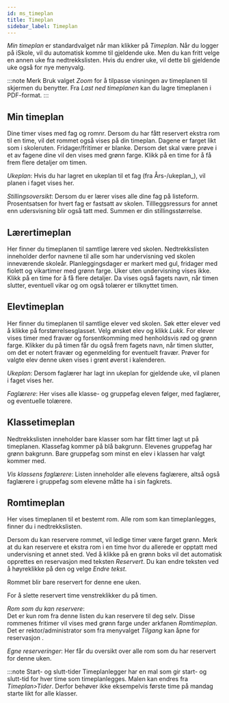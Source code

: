 ```yaml
---
id: ms_timeplan
title: Timeplan
sidebar_label: Timeplan
---
```


_Min timeplan_ er standardvalget når man klikker på _Timeplan_. Når du logger på iSkole, vil du automatisk komme til gjeldende uke. Men du kan fritt velge en annen uke fra nedtrekkslisten.  Hvis du endrer uke, vil dette bli gjeldende uke også for nye menyvalg.

:::note Merk
Bruk valget _Zoom_ for å tilpasse visningen av timeplanen til skjermen du benytter. 
Fra _Last ned timeplanen_ kan du lagre timeplanen i PDF-format.
:::
 
## Min timeplan
Dine timer vises med fag og romnr. Dersom du har fått reservert ekstra rom til en time, vil det rommet også vises på din timeplan. Dagene er farget likt som i skoleruten. Fridager/fritimer er blanke. Dersom det skal være prøve i et av fagene dine vil den vises med grønn farge. Klikk på en time for å få frem flere detaljer om timen. 

_Ukeplan_:
Hvis du har lagret en ukeplan til et fag (fra Års-/ukeplan_),  vil planen i faget vises her. 

_Stillingsoversikt_:
Dersom du er lærer vises alle dine fag på listeform. Prosentsatsen for hvert fag er fastsatt av skolen. Tillleggsressurs for annet enn udersvisning blir også tatt med. Summen er din stillingsstørrelse.

## Lærertimeplan
Her finner du timeplanen til samtlige lærere ved skolen. Nedtrekkslisten inneholder derfor navnene til alle som har undervisning ved skolen inneværende skoleår. Planleggingsdager er markert med gul, fridager med fiolett og vikartimer med grønn farge. Uker uten undervisning vises ikke. Klikk på en time for å få flere detaljer. Da vises også fagets navn, når timen slutter, eventuell vikar og om også tolærer er tilknyttet timen.

## Elevtimeplan
Her finner du timeplanen til samtlige elever ved skolen.
Søk etter elever ved å klikke på forstørrelsesglasset. Velg ønsket elev og klikk _Lukk_. For elever vises timer med fravær og forsentkomming med henholdsvis rød og grønn farge. Klikker du på timen får du også frem fagets navn, når timen slutter, om det er notert fravær og egenmelding for eventuelt fravær.
Prøver for valgte elev denne uken vises i grønt øverst i kalenderen. 

_Ukeplan_: Dersom faglærer har lagt inn ukeplan for gjeldende uke, vil planen i faget vises her. 

_Faglærere_: Her vises alle klasse- og gruppefag eleven følger, med faglærer, og eventuelle tolærere.

## Klassetimeplan
Nedtrekkslisten inneholder bare klasser som har fått timer lagt ut på timeplanen. Klassefag kommer på blå bakgrunn. Elevenes gruppefag har grønn bakgrunn. Bare gruppefag som minst en elev i klassen har valgt kommer med. 

_Vis klassens faglærere_: Listen inneholder alle elevens faglærere, altså også faglærere i gruppefag som elevene måtte ha i sin fagkrets.

## Romtimeplan
Her vises timeplanen til et bestemt rom. Alle rom som kan timeplanlegges, finner du i nedtrekkslisten. 

Dersom du kan reservere rommet, vil ledige timer være farget grønn. Merk at du kan reservere et ekstra rom i en time hvor du allerede er opptatt med undervisning et annet sted. Ved å klikke på en grønn boks vil det automatisk opprettes en reservasjon med teksten _Reservert_.  Du kan endre teksten ved å høyreklikke på den og velge _Endre tekst_. 

Rommet blir bare reservert for denne ene uken. 

For å slette reservert time venstreklikker du på timen.  

_Rom som du kan reservere_:  
Det er kun rom fra denne listen du kan reservere til deg selv. Disse rommenes fritimer vil vises med grønn farge under arkfanen _Romtimeplan_.
Det er rektor/administrator som fra menyvalget _Tilgang_ kan åpne for reservasjon .

_Egne reserveringer_: Her får du oversikt over alle rom som du har reservert for denne uken.


:::note Start- og slutt-tider
Timeplanlegger har en mal som gir start- og slutt-tid for hver time som timeplanlegges. Malen kan endres fra _Timeplan>Tider_. Derfor behøver ikke eksempelvis første time på mandag starte likt for alle klasser. 
